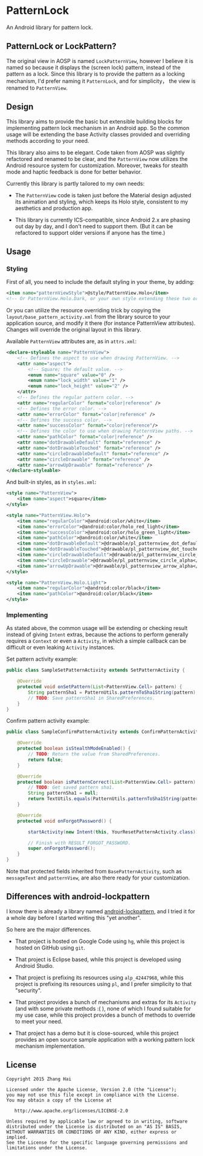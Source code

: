 # PatternLock

An Android library for pattern lock.

## PatternLock or LockPattern?

The original view in AOSP is named `LockPatternView`, however I believe it is named so because it displays the (screen lock) pattern, instead of the pattern as a lock. Since this library is to provide the pattern as a locking mechanism, I'd prefer naming it `PatternLock`, and for simplicity， the view is renamed to `PatternView`.

## Design

This library aims to provide the basic but extensible building blocks for implementing pattern lock mechanism in an Android app. So the common usage will be extending the base Activity classes provided and overriding methods according to your need.

This library also aims to be elegant. Code taken from AOSP was slightly refactored and renamed to be clear, and the `PatternView` now utilizes the Android resource system for customization. Moreover, tweaks for stealth mode and haptic feedback is done for better behavior.

Currently this library is partly tailored to my own needs:

* The `PatternView` code is taken just before the Material design adjusted its animation and styling, which keeps its Holo style, consistent to my aesthetics and production app.

* This library is currently ICS-compatible, since Android 2.x are phasing out day by day, and I don't need to support them. (But it can be refactored to support older versions if anyone has the time.)

## Usage

### Styling

First of all, you need to include the default styling in your theme, by adding:

```xml
<item name="patternViewStyle">@style/PatternView.Holo</item>
<!-- Or PatternView.Holo.Dark, or your own style extending these two or not. -->
```

Or you can utilize the resource overriding trick by copying the `layout/base_pattern_activity.xml` from the library source to your application source, and modify it there (for instance PatternView attributes). Changes will override the original layout in this library.

Available `PatternView` attributes are, as in `attrs.xml`:

```xml
<declare-styleable name="PatternView">
    <!-- Defines the aspect to use when drawing PatternView. -->
    <attr name="aspect">
        <!-- Square; the default value. -->
        <enum name="square" value="0" />
        <enum name="lock_width" value="1" />
        <enum name="lock_height" value="2" />
    </attr>
    <!-- Defines the regular pattern color. -->
    <attr name="regularColor" format="color|reference" />
    <!-- Defines the error color. -->
    <attr name="errorColor" format="color|reference" />
    <!-- Defines the success color. -->
    <attr name="successColor" format="color|reference"/>
    <!-- Defines the color to use when drawing PatternView paths. -->
    <attr name="pathColor" format="color|reference" />
    <attr name="dotDrawableDefault" format="reference" />
    <attr name="dotDrawableTouched" format="reference" />
    <attr name="circleDrawableDefault" format="reference" />
    <attr name="circleDrawable" format="reference" />
    <attr name="arrowUpDrawable" format="reference" />
</declare-styleable>
```

And built-in styles, as in `styles.xml`:

```xml
<style name="PatternView">
    <item name="aspect">square</item>
</style>

<style name="PatternView.Holo">
    <item name="regularColor">@android:color/white</item>
    <item name="errorColor">@android:color/holo_red_light</item>
    <item name="successColor">@android:color/holo_green_light</item>
    <item name="pathColor">@android:color/white</item>
    <item name="dotDrawableDefault">@drawable/pl_patternview_dot_default</item>
    <item name="dotDrawableTouched">@drawable/pl_patternview_dot_touched</item>
    <item name="circleDrawableDefault">@drawable/pl_patternview_circle_default_alpha</item>
    <item name="circleDrawable">@drawable/pl_patternview_circle_alpha</item>
    <item name="arrowUpDrawable">@drawable/pl_patternview_arrow_alpha</item>
</style>

<style name="PatternView.Holo.Light">
    <item name="regularColor">@android:color/black</item>
    <item name="pathColor">@android:color/black</item>
</style>
```

### Implementing

As stated above, the common usage will be extending or checking result instead of giving `Intent` extras, because the actions to perform generally requires a `Context` or even a `Activity`, in which a simple callback can be difficult or even leaking `Activity` instances.

Set pattern activity example:

```java
public class SampleSetPatternActivity extends SetPatternActivity {

    @Override
    protected void onSetPattern(List<PatternView.Cell> pattern) {
        String patternSha1 = PatternUtils.patternToSha1String(pattern);
        // TODO: Save patternSha1 in SharedPreferences.
    }
}
```

Confirm pattern activity example:

```java
public class SampleConfirmPatternActivity extends ConfirmPatternActivity {

    @Override
    protected boolean isStealthModeEnabled() {
        // TODO: Return the value from SharedPreferences.
        return false;
    }

    @Override
    protected boolean isPatternCorrect(List<PatternView.Cell> pattern) {
        // TODO: Get saved pattern sha1.
        String patternSha1 = null;
        return TextUtils.equals(PatternUtils.patternToSha1String(pattern), patternSha1);
    }

    @Override
    protected void onForgotPassword() {

        startActivity(new Intent(this, YourResetPatternActivity.class));

        // Finish with RESULT_FORGOT_PASSWORD.
        super.onForgotPassword();
    }
}
```

Note that protected fields inherited from `BasePatternActivity`, such as `messageText` and `patternView`, are also there ready for your customization.

## Differences with android-lockpattern

I know there is already a library named [android-lockpattern](https://code.google.com/p/android-lockpattern/), and I tried it for a whole day before I started writing this "yet another".

 So here are the major differences.

* That project is hosted on Google Code using `hg`, while this project is hosted on GitHub using `git`.

* That project is Eclipse based, while this project is developed using Android Studio.

* That project is prefixing its resources using `alp_42447968`, while this project is prefixing its resources using `pl`, and I prefer simplicity to that "security".

* That project provides a bunch of mechanisms and extras for its `Activity` (and with some private methods :( ), none of which I found suitable for my use case, while this project provides a bunch of methods to override to meet your need.

* That project has a demo but it is close-sourced, while this project provides an open source sample application with a working pattern lock mechanism implementation.

## License

    Copyright 2015 Zhang Hai

    Licensed under the Apache License, Version 2.0 (the "License");
    you may not use this file except in compliance with the License.
    You may obtain a copy of the License at

       http://www.apache.org/licenses/LICENSE-2.0

    Unless required by applicable law or agreed to in writing, software
    distributed under the License is distributed on an "AS IS" BASIS,
    WITHOUT WARRANTIES OR CONDITIONS OF ANY KIND, either express or implied.
    See the License for the specific language governing permissions and
    limitations under the License.
